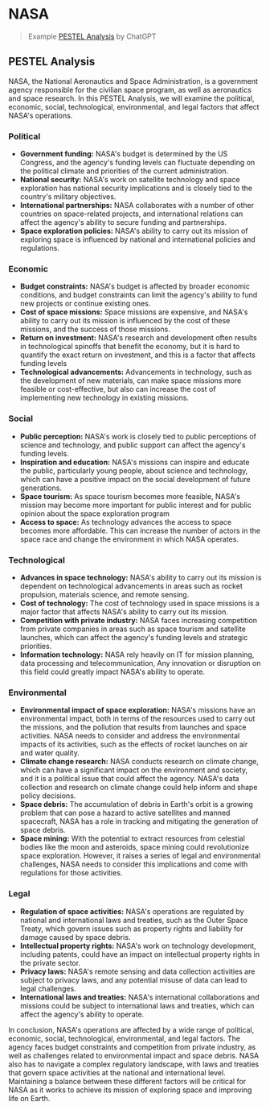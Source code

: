 # NASA

> Example [PESTEL Analysis](README.md/#pestel-analysis) by ChatGPT

## PESTEL Analysis

NASA, the National Aeronautics and Space Administration, is a government agency responsible for the civilian space program, as well as aeronautics and space research. In this PESTEL Analysis, we will examine the political, economic, social, technological, environmental, and legal factors that affect NASA's operations.

### Political

* **Government funding:** NASA's budget is determined by the US Congress, and the agency's funding levels can fluctuate depending on the political climate and priorities of the current administration.
* **National security:** NASA's work on satellite technology and space exploration has national security implications and is closely tied to the country's military objectives.
* **International partnerships:** NASA collaborates with a number of other countries on space-related projects, and international relations can affect the agency's ability to secure funding and partnerships.
* **Space exploration policies:** NASA's ability to carry out its mission of exploring space is influenced by national and international policies and regulations.

### Economic

* **Budget constraints:** NASA's budget is affected by broader economic conditions, and budget constraints can limit the agency's ability to fund new projects or continue existing ones.
* **Cost of space missions:** Space missions are expensive, and NASA's ability to carry out its mission is influenced by the cost of these missions, and the success of those missions.
* **Return on investment:** NASA's research and development often results in technological spinoffs that benefit the economy, but it is hard to quantify the exact return on investment, and this is a factor that affects funding levels
* **Technological advancements:** Advancements in technology, such as the development of new materials, can make space missions more feasible or cost-effective, but also can increase the cost of implementing new technology in existing missions.

### Social

* **Public perception:** NASA's work is closely tied to public perceptions of science and technology, and public support can affect the agency's funding levels.
* **Inspiration and education:** NASA's missions can inspire and educate the public, particularly young people, about science and technology, which can have a positive impact on the social development of future generations.
* **Space tourism:** As space tourism becomes more feasible, NASA's mission may become more important for public interest and for public opinion about the space exploration program
* **Access to space:** As technology advances the access to space becomes more affordable. This can increase the number of actors in the space race and change the environment in which NASA operates.

### Technological

* **Advances in space technology:** NASA's ability to carry out its mission is dependent on technological advancements in areas such as rocket propulsion, materials science, and remote sensing.
* **Cost of technology:** The cost of technology used in space missions is a major factor that affects NASA's ability to carry out its mission.
* **Competition with private industry:** NASA faces increasing competition from private companies in areas such as space tourism and satellite launches, which can affect the agency's funding levels and strategic priorities.
* **Information technology:** NASA rely heavily on IT for mission planning, data processing and telecommunication, Any innovation or disruption on this field could greatly impact NASA's ability to operate.

### Environmental

* **Environmental impact of space exploration:** NASA's missions have an environmental impact, both in terms of the resources used to carry out the missions, and the pollution that results from launches and space activities. NASA needs to consider and address the environmental impacts of its activities, such as the effects of rocket launches on air and water quality.
* **Climate change research:** NASA conducts research on climate change, which can have a significant impact on the environment and society, and it is a political issue that could affect the agency. NASA's data collection and research on climate change could help inform and shape policy decisions.
* **Space debris:** The accumulation of debris in Earth's orbit is a growing problem that can pose a hazard to active satellites and manned spacecraft, NASA has a role in tracking and mitigating the generation of space debris.
* **Space mining:** With the potential to extract resources from celestial bodies like the moon and asteroids, space mining could revolutionize space exploration. However, it raises a series of legal and environmental challenges, NASA needs to consider this implications and come with regulations for those activities.

### Legal

* **Regulation of space activities:** NASA's operations are regulated by national and international laws and treaties, such as the Outer Space Treaty, which govern issues such as property rights and liability for damage caused by space debris.
* **Intellectual property rights:** NASA's work on technology development, including patents, could have an impact on intellectual property rights in the private sector.
* **Privacy laws:** NASA's remote sensing and data collection activities are subject to privacy laws, and any potential misuse of data can lead to legal challenges.
* **International laws and treaties:** NASA's international collaborations and missions could be subject to international laws and treaties, which can affect the agency's ability to operate.

In conclusion, NASA's operations are affected by a wide range of political, economic, social, technological, environmental, and legal factors. The agency faces budget constraints and competition from private industry, as well as challenges related to environmental impact and space debris. NASA also has to navigate a complex regulatory landscape, with laws and treaties that govern space activities at the national and international level. Maintaining a balance between these different factors will be critical for NASA as it works to achieve its mission of exploring space and improving life on Earth.